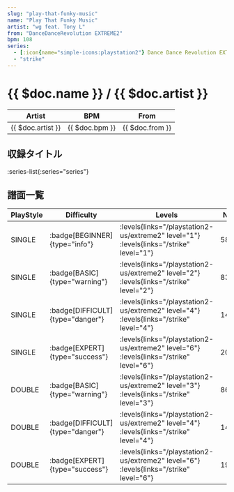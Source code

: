 ```yaml
---
slug: "play-that-funky-music"
name: "Play That Funky Music"
artist: "wg feat. Tony L"
from: "DanceDanceRevolution EXTREME2"
bpm: 108
series:
  - [:icon{name="simple-icons:playstation2"} Dance Dance Revolution EXTREME 2 :icon{name="flag:us-4x3"}](/playstation2-us/extreme2)
  - "strike"
---
```


# {{ $doc.name }} / {{ $doc.artist }}

|Artist|BPM|From|
|------|---|----|
|{{ $doc.artist }}|{{ $doc.bpm }}|{{ $doc.from }}|

## 収録タイトル

:series-list{:series="series"}

## 譜面一覧

|PlayStyle|Difficulty|Levels|Notes|Movie|
|---------|----------|------|-----|-----|
|SINGLE| :badge[BEGINNER]{type="info"}| :levels{links="/playstation2-us/extreme2" level="1"} :levels{links="/strike" level="1"}|58/3||
|SINGLE| :badge[BASIC]{type="warning"}| :levels{links="/playstation2-us/extreme2" level="2"} :levels{links="/strike" level="2"}|83/0||
|SINGLE| :badge[DIFFICULT]{type="danger"}| :levels{links="/playstation2-us/extreme2" level="4"} :levels{links="/strike" level="4"}|143/16||
|SINGLE| :badge[EXPERT]{type="success"}| :levels{links="/playstation2-us/extreme2" level="6"} :levels{links="/strike" level="6"}|208/6||
|DOUBLE| :badge[BASIC]{type="warning"}| :levels{links="/playstation2-us/extreme2" level="3"} :levels{links="/strike" level="3"}|86/0||
|DOUBLE| :badge[DIFFICULT]{type="danger"}| :levels{links="/playstation2-us/extreme2" level="4"} :levels{links="/strike" level="4"}|142/14||
|DOUBLE| :badge[EXPERT]{type="success"}| :levels{links="/playstation2-us/extreme2" level="6"} :levels{links="/strike" level="6"}|194/16||
